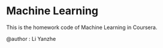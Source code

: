 # Machine Learning

This is the homework code of Machine Learning in Coursera.

@author : Li Yanzhe
